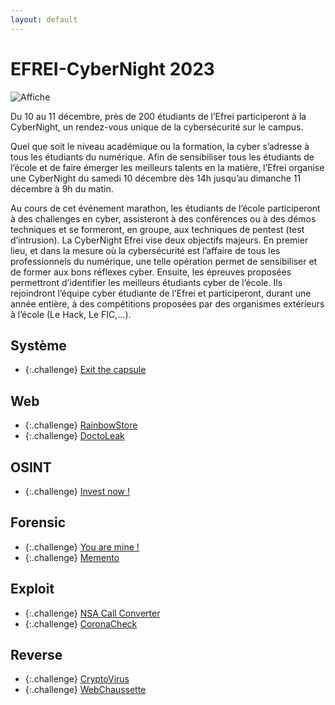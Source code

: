 ```yaml
---
layout: default
---
```


# EFREI-CyberNight 2023

![Affiche](images/affiche.png)

Du 10 au 11 décembre, près de 200 étudiants de l’Efrei participeront à la CyberNight, un rendez-vous unique de la cybersécurité sur le campus.

Quel que soit le niveau académique ou la formation, la cyber s’adresse à tous les étudiants du numérique. Afin de sensibiliser tous les étudiants de l’école et de faire émerger les meilleurs talents en la matière, l’Efrei organise une CyberNight du samedi 10 décembre dès 14h jusqu’au dimanche 11 décembre à 9h du matin.

Au cours de cet événement marathon, les étudiants de l’école participeront à des challenges en cyber, assisteront à des conférences ou à des démos techniques et se formeront, en groupe, aux techniques de pentest (test d’intrusion). La CyberNight Efrei vise deux objectifs majeurs. En premier lieu, et dans la mesure où la cybersécurité est l’affaire de tous les professionnels du numérique, une telle opération permet de sensibiliser et de former aux bons réflexes cyber. Ensuite, les épreuves proposées permettront d’identifier les meilleurs étudiants cyber de l’école. Ils rejoindront l’équipe cyber étudiante de l’Efrei et participeront, durant une année entière, à des compétitions proposées par des organismes extérieurs à l’école (Le Hack, Le FIC,…).

## Système
- {:.challenge} [Exit the capsule](./System/exit_the_capsule/)

## Web
- {:.challenge} [RainbowStore](./Web/rainbowstore/)
- {:.challenge} [DoctoLeak](./Web/doctoleak/)

## OSINT
- {:.challenge} [Invest now !](./Osint/invest_now/)

## Forensic
- {:.challenge} [You are mine !](./Forensic/you_are_mine/)
- {:.challenge} [Memento](./Forensic/memento/)

## Exploit
- {:.challenge} [NSA Call Converter](./Exploit/nsa_call_converter/)
- {:.challenge} [CoronaCheck](./Exploit/coronacheck/)

## Reverse
- {:.challenge} [CryptoVirus](./Reverse/cryptovirus/)
- {:.challenge} [WebChaussette](./Reverse/webchaussette/)